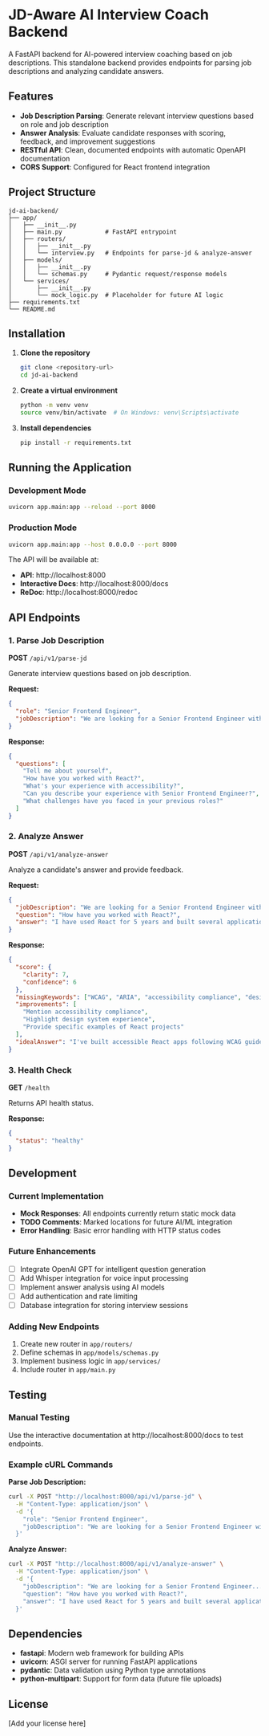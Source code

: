 # JD-Aware AI Interview Coach Backend

A FastAPI backend for AI-powered interview coaching based on job descriptions. This standalone backend provides endpoints for parsing job descriptions and analyzing candidate answers.

## Features

- **Job Description Parsing**: Generate relevant interview questions based on role and job description
- **Answer Analysis**: Evaluate candidate responses with scoring, feedback, and improvement suggestions
- **RESTful API**: Clean, documented endpoints with automatic OpenAPI documentation
- **CORS Support**: Configured for React frontend integration

## Project Structure

```
jd-ai-backend/
├── app/
│   ├── __init__.py
│   ├── main.py            # FastAPI entrypoint
│   ├── routers/
│   │   ├── __init__.py
│   │   └── interview.py   # Endpoints for parse-jd & analyze-answer
│   ├── models/
│   │   ├── __init__.py
│   │   └── schemas.py     # Pydantic request/response models
│   └── services/
│       ├── __init__.py
│       └── mock_logic.py  # Placeholder for future AI logic
├── requirements.txt
└── README.md
```

## Installation

1. **Clone the repository**
   ```bash
   git clone <repository-url>
   cd jd-ai-backend
   ```

2. **Create a virtual environment**
   ```bash
   python -m venv venv
   source venv/bin/activate  # On Windows: venv\Scripts\activate
   ```

3. **Install dependencies**
   ```bash
   pip install -r requirements.txt
   ```

## Running the Application

### Development Mode
```bash
uvicorn app.main:app --reload --port 8000
```

### Production Mode
```bash
uvicorn app.main:app --host 0.0.0.0 --port 8000
```

The API will be available at:
- **API**: http://localhost:8000
- **Interactive Docs**: http://localhost:8000/docs
- **ReDoc**: http://localhost:8000/redoc

## API Endpoints

### 1. Parse Job Description
**POST** `/api/v1/parse-jd`

Generate interview questions based on job description.

**Request:**
```json
{
  "role": "Senior Frontend Engineer",
  "jobDescription": "We are looking for a Senior Frontend Engineer with 5+ years of experience in React, TypeScript, and accessibility..."
}
```

**Response:**
```json
{
  "questions": [
    "Tell me about yourself",
    "How have you worked with React?",
    "What's your experience with accessibility?",
    "Can you describe your experience with Senior Frontend Engineer?",
    "What challenges have you faced in your previous roles?"
  ]
}
```

### 2. Analyze Answer
**POST** `/api/v1/analyze-answer`

Analyze a candidate's answer and provide feedback.

**Request:**
```json
{
  "jobDescription": "We are looking for a Senior Frontend Engineer with 5+ years of experience in React, TypeScript, and accessibility...",
  "question": "How have you worked with React?",
  "answer": "I have used React for 5 years and built several applications..."
}
```

**Response:**
```json
{
  "score": {
    "clarity": 7,
    "confidence": 6
  },
  "missingKeywords": ["WCAG", "ARIA", "accessibility compliance", "design systems"],
  "improvements": [
    "Mention accessibility compliance",
    "Highlight design system experience",
    "Provide specific examples of React projects"
  ],
  "idealAnswer": "I've built accessible React apps following WCAG guidelines, implemented ARIA attributes for screen readers, and worked extensively with design systems to ensure consistency across applications..."
}
```

### 3. Health Check
**GET** `/health`

Returns API health status.

**Response:**
```json
{
  "status": "healthy"
}
```

## Development

### Current Implementation
- **Mock Responses**: All endpoints currently return static mock data
- **TODO Comments**: Marked locations for future AI/ML integration
- **Error Handling**: Basic error handling with HTTP status codes

### Future Enhancements
- [ ] Integrate OpenAI GPT for intelligent question generation
- [ ] Add Whisper integration for voice input processing
- [ ] Implement answer analysis using AI models
- [ ] Add authentication and rate limiting
- [ ] Database integration for storing interview sessions

### Adding New Endpoints
1. Create new router in `app/routers/`
2. Define schemas in `app/models/schemas.py`
3. Implement business logic in `app/services/`
4. Include router in `app/main.py`

## Testing

### Manual Testing
Use the interactive documentation at http://localhost:8000/docs to test endpoints.

### Example cURL Commands

**Parse Job Description:**
```bash
curl -X POST "http://localhost:8000/api/v1/parse-jd" \
  -H "Content-Type: application/json" \
  -d '{
    "role": "Senior Frontend Engineer",
    "jobDescription": "We are looking for a Senior Frontend Engineer with 5+ years of experience in React, TypeScript, and accessibility..."
  }'
```

**Analyze Answer:**
```bash
curl -X POST "http://localhost:8000/api/v1/analyze-answer" \
  -H "Content-Type: application/json" \
  -d '{
    "jobDescription": "We are looking for a Senior Frontend Engineer...",
    "question": "How have you worked with React?",
    "answer": "I have used React for 5 years and built several applications..."
  }'
```

## Dependencies

- **fastapi**: Modern web framework for building APIs
- **uvicorn**: ASGI server for running FastAPI applications
- **pydantic**: Data validation using Python type annotations
- **python-multipart**: Support for form data (future file uploads)

## License

[Add your license here] 